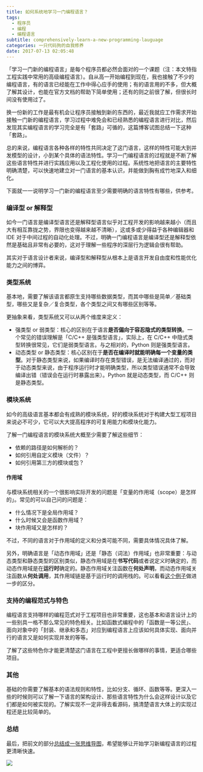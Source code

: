```yaml
---
title: 如何系统地学习一门编程语言？
tags:
  - 程序员
  - 编程
  - 编程语言
subtitle: comprehensively-learn-a-new-programming-lauguage
categories: 一只代码狗的自我修养
date: 2017-07-13 02:05:48
---
```


「学习一门新的编程语言」是每个程序员都必然会面对的一个课题（注：本文特指工程实践中常用的高级编程语言）。自从高一开始编程到现在，我也接触了不少的编程语言，有的语言已经能在工作中得心应手的使用；有的语言用的不多，但大概了解其设计，也能在官方文档的帮助下简单使用；还有的则之前很了解，但很长时间没有使用过了。

换一份新的工作是最有机会让程序员接触到新的东西的，最近我就应工作需求开始接触一门新的编程语言，学习过程中难免会和已经熟悉的编程语言进行对比，然后发现其实编程语言的学习完全是有「套路」可循的，这篇博客试图总结一下这种「套路」。

<!-- more -->

总的来说，编程语言各种各样的特性共同决定了这门语言，这样的特性可能大到并发模型的设计，小到某个具体的语法特性。学习一门编程语言的过程就是不断了解这些语言特性并进行实践应用以及工程化使用的过程。系统性地把语言的主要特性明确清楚，可以快速地建立对一门语言的基本认识，并能做到胸有成竹地深入和细化。

下面就一一说明学习一门新的编程语言至少需要明确的语言特性有哪些，供参考。

### 编译型 or 解释型

如今一门语言是编译型语言还是解释型语言似乎对工程开发的影响越来越小（而且大有相互靠拢之势，界限也变得越来越不清晰），这或多或少得益于各种编辑器和 IDE 对于中间过程的自动化处理。不过，明确一门编程语言是编译型还是解释型依然是基础且非常有必要的，这对于理解一些程序的深层行为逻辑会很有帮助。

其实对于语言设计者来说，编译型和解释型从根本上是语言开发自由度和性能优化能力之间的博弈。

### 类型系统

基本地，需要了解该语言都原生支持哪些数据类型，而其中哪些是简单／基础类型，哪些又是复杂／复合类型，各个类型之间又有哪些区别等等。

更抽象来看，类型系统又可以从两个维度来定义：

- 强类型 or 弱类型：核心的区别在于语言**是否偏向于容忍隐式的类型转换**。一个常见的错误理解是「C/C++ 是强类型语言」，实际上，在 C/C++ 中隐式类型转换很常见，它们是弱类型语言。与之相对的，Python 则是强类型语言。
- 动态类型 or 静态类型：核心区别在于**是否在编译时就能明确每一个变量的类型**。对于静态类型来说，如果编译时存在类型错误，是无法编译通过的，而对于动态类型来说，由于程序运行时才能明确类型，所以类型错误通常不会导致编译出错（错误会在运行时暴露出来）。Python 就是动态类型，而 C/C++ 则是静态类型。

### 模块系统

如今的高级语言基本都会有成熟的模块系统，好的模块系统对于构建大型工程项目来说必不可少，它可以大大提高程序的可复用能力和模块化能力。

了解一门编程语言的模块系统大概至少需要了解这些细节：

- 依赖的路径是如何解析的？
- 如何引用自定义模块（文件）？
- 如何引用第三方的模块或包？

#### 作用域

与模块系统相关的一个很影响实际开发的问题是「变量的作用域（scope）是怎样的」。常见的可以自己问的问题是：

- 什么情况下是全局作用域？
- 什么时候又会是函数作用域？
- 块作用域又是怎样的？

不过，不同的语言对于作用域的定义和分类可能不同，需要具体情况具体了解。

另外，明确语言是「动态作用域」还是「静态（词法）作用域」也非常重要：与动态类型和静态类型的区别类似，静态作用域是在**书写代码**或者说定义时确定的，而动态作用域是在**运行时**确定的。静态作用域关注函数在**何处声明**，而动态作用域关注函数从**何处调用**，其作用域链是基于运行时的调用栈的。可以看看[这个例子](https://www.zhihu.com/question/20032419/answer/112564460)做进一步的区分。

### 支持的编程范式与特色

编程语言支持哪样的编程范式对于工程项目也非常重要，这也基本和语言设计上的一些别具一格不那么常见的特色相关。比如函数式编程中的「函数是一等公民」、面向对象中的「封装、继承和多态」对应到编程语言上应该如何具体实现、面向并行的语言又是如何实现并发的等等。

了解了这些特色你才能更清楚这门语言在工程中更擅长做哪样的事情，更适合哪些项目。

### 其他

基础的你需要了解基本的语法规则和特性，比如分支、循环、函数等等。更深入一些的时候则可以了解一下语言的架构设计、那些语言特性为什么会这样设计以及它们都是如何被实现的。了解实现不一定非得去看源码，搞清楚语言大体上的实现过程还是比较简单的。

### 总结

最后，把前文的部分[总结成一张思维导图](https://www.processon.com/chart_image/595f2e79e4b0a77c5aeb50d7.png)，希望能够让开始学习新编程语言的过程更清晰快速。

<img src="https://i.loli.net/2018/08/06/5b6731fe12be8.png" />
